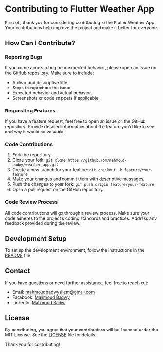 # Contributing to Flutter Weather App

First off, thank you for considering contributing to the Flutter Weather App. Your contributions help improve the project and make it better for everyone.

## How Can I Contribute?

### Reporting Bugs

If you come across a bug or unexpected behavior, please open an issue on the GitHub repository. Make sure to include:

- A clear and descriptive title.
- Steps to reproduce the issue.
- Expected behavior and actual behavior.
- Screenshots or code snippets if applicable.

### Requesting Features

If you have a feature request, feel free to open an issue on the GitHub repository. Provide detailed information about the feature you'd like to see and why it would be valuable.

### Code Contributions

1. Fork the repository.
2. Clone your fork: `git clone https://github.com/mahmoud-badwy/weather_app.git`
3. Create a new branch for your feature: `git checkout -b feature/your-feature`
4. Make your changes and commit them with descriptive messages.
5. Push the changes to your fork: `git push origin feature/your-feature`
6. Open a pull request on the GitHub repository.

### Code Review Process

All code contributions will go through a review process. Make sure your code adheres to the project's coding standards and practices. Address any feedback provided during the review.

## Development Setup

To set up the development environment, follow the instructions in the [README](README.md) file.

## Contact

If you have questions or need further assistance, feel free to reach out:

- Email: [mahmoudbadwysliem@gmail.com](mailto:mahmoudbadwysliem@gmail.com)
- Facebook: [Mahmoud Badwy](https://www.facebook.com/mahmoud.badwy25)
- LinkedIn: [Mahmoud Badwi](https://www.linkedin.com/in/mahmoud-badwi/)

## License

By contributing, you agree that your contributions will be licensed under the MIT License. See the [LICENSE](LICENSE) file for details.

Thank you for contributing!
